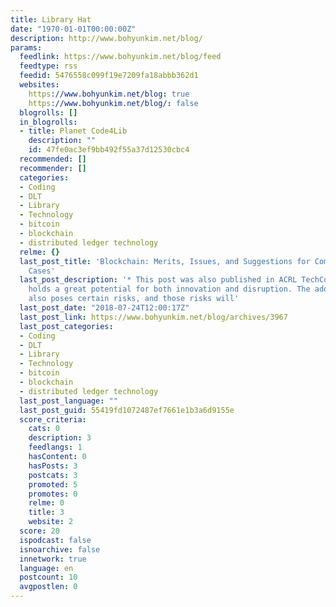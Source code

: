 ```yaml
---
title: Library Hat
date: "1970-01-01T00:00:00Z"
description: http://www.bohyunkim.net/blog/
params:
  feedlink: https://www.bohyunkim.net/blog/feed
  feedtype: rss
  feedid: 5476558c099f19e7209fa18abbb362d1
  websites:
    https://www.bohyunkim.net/blog: true
    https://www.bohyunkim.net/blog/: false
  blogrolls: []
  in_blogrolls:
  - title: Planet Code4Lib
    description: ""
    id: 47fe0ac3ef9bb492f55a37d12530cbc4
  recommended: []
  recommender: []
  categories:
  - Coding
  - DLT
  - Library
  - Technology
  - bitcoin
  - blockchain
  - distributed ledger technology
  relme: {}
  last_post_title: 'Blockchain: Merits, Issues, and Suggestions for Compelling Use
    Cases'
  last_post_description: '* This post was also published in ACRL TechConnect.*** Blockchain
    holds a great potential for both innovation and disruption. The adoption of blockchain
    also poses certain risks, and those risks will'
  last_post_date: "2018-07-24T12:00:17Z"
  last_post_link: https://www.bohyunkim.net/blog/archives/3967
  last_post_categories:
  - Coding
  - DLT
  - Library
  - Technology
  - bitcoin
  - blockchain
  - distributed ledger technology
  last_post_language: ""
  last_post_guid: 55419fd1072487ef7661e1b3a6d9155e
  score_criteria:
    cats: 0
    description: 3
    feedlangs: 1
    hasContent: 0
    hasPosts: 3
    postcats: 3
    promoted: 5
    promotes: 0
    relme: 0
    title: 3
    website: 2
  score: 20
  ispodcast: false
  isnoarchive: false
  innetwork: true
  language: en
  postcount: 10
  avgpostlen: 0
---
```

